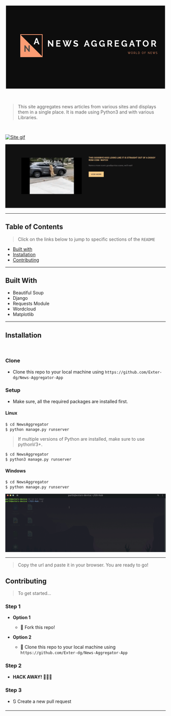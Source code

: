 
<p align=center>
<img src="NewsAggregator/news/static/images/20200410_202542_0000.png" title="FVCproductions" alt="FVCproductions">
</p>



<br>

> This site aggregates news articles from various sites and displays them in a single place. It is made using Python3 and with various Libraries.

<br>




[![Site gif ](NewsAggregator/news/static/GIF/Website.gif)]()


[![Site gif ](NewsAggregator/news/static/GIF/sources.gif)]()

---

## Table of Contents

> Click on the links below to jump to specific sections of the `README`

- [Built with](#built-with)
- [Installation](#installation)
- [Contributing](#contributing)



---

## Built With

- Beautiful Soup
- Django
- Requests Module
- Wordcloud
- Matplotlib

---

## Installation

<br>

### Clone

- Clone this repo to your local machine using `https://github.com/Exter-dg/News-Aggregator-App`

### Setup

- Make sure, all the required packages are installed first.


#### Linux


```shell
$ cd NewsAggregator
$ python manage.py runserver
```

>If multiple versions of Python are installed, make sure to use pythonV3+.
```shell
$ cd NewsAggregator
$ python3 manage.py runserver
```

#### Windows

```shell
$ cd NewsAggregator
$ python manage.py runserver
```

[![Site gif ](NewsAggregator/news/static/GIF/terminalSession.gif)]()

---
> Copy the url and paste it in your browser. You are ready to go!





## Contributing

> To get started...

### Step 1

- **Option 1**
    - 🍴 Fork this repo!

- **Option 2**
    - 👯 Clone this repo to your local machine using `https://github.com/Exter-dg/News-Aggregator-App`

### Step 2

- **HACK AWAY!** 🔨🔨🔨

### Step 3

- 🔃 Create a new pull request

---
